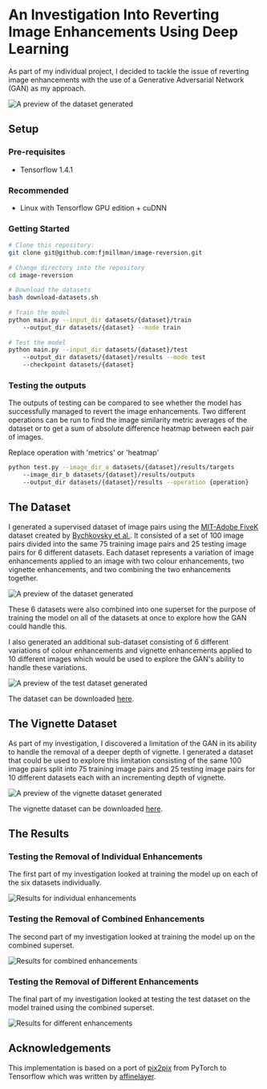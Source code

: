 # An Investigation Into Reverting Image Enhancements Using Deep Learning

As part of my individual project, I decided to tackle the issue of reverting image enhancements with the use of a Generative Adversarial Network (GAN) as my approach.

![A preview of the dataset generated](images/example-gan.png)

## Setup
### Pre-requisites
- Tensorflow 1.4.1

### Recommended
- Linux with Tensorflow GPU edition + cuDNN

### Getting Started
```bash
# Clone this repository:
git clone git@github.com:fjmillman/image-reversion.git
 
# Change directory into the repository
cd image-reversion
 
# Download the datasets
bash download-datasets.sh
 
# Train the model
python main.py --input_dir datasets/{dataset}/train
    --output_dir datasets/{dataset} --mode train
 
# Test the model
python main.py --input_dir datasets/{dataset}/test
    --output_dir datasets/{dataset}/results --mode test
    --checkpoint datasets/{dataset}
```

### Testing the outputs
The outputs of testing can be compared to see whether the model has successfully managed to revert the image enhancements. Two different operations can be run to find the image similarity metric averages of the dataset or to get a sum of absolute difference heatmap between each pair of images.

Replace operation with 'metrics' or 'heatmap'
```bash
python test.py --image_dir_a datasets/{dataset}/results/targets
    --image_dir_b datasets/{dataset}/results/outputs
    --output_dir datasets/{dataset}/results --operation {operation}
```

## The Dataset

I generated a supervised dataset of image pairs using the [MIT-Adobe FiveK](https://data.csail.mit.edu/graphics/fivek/) dataset created by [Bychkovsky et al.](http://people.csail.mit.edu/vladb/photoadjust/). It consisted of a set of 100 image pairs divided into the same 75 training image pairs and 25 testing image pairs for 6 different datasets. Each dataset represents a variation of image enhancements applied to an image with two colour enhancements, two vignette enhancements, and two combining the two enhancements together.

![A preview of the dataset generated](images/dataset-preview.png)

These 6 datasets were also combined into one superset for the purpose of training the model on all of the datasets at once to explore how the GAN could handle this.

I also generated an additional sub-dataset consisting of 6 different variations of colour enhancements and vignette enhancements applied to 10 different images which would be used to explore the GAN's ability to handle these variations.

![A preview of the test dataset generated](images/test-dataset-preview.png)

The dataset can be downloaded [here](https://drive.google.com/open?id=1fQGpMnarbwaZD1I-4Af-DYbm2bz8vfQ8).

## The Vignette Dataset

As part of my investigation, I discovered a limitation of the GAN in its ability to handle the removal of a deeper depth of vignette. I generated a dataset that could be used to explore this limitation consisting of the same 100 image pairs split into 75 training image pairs and 25 testing image pairs for 10 different datasets each with an incrementing depth of vignette.

![A preview of the vignette dataset generated](images/vignette-dataset-preview.png)

The vignette dataset can be downloaded [here](https://drive.google.com/open?id=1HyV3JdNVMblKW9AYLe_xDwfZlIREPk7T).

## The Results

### Testing the Removal of Individual Enhancements

The first part of my investigation looked at training the model up on each of the six datasets individually.

![Results for individual enhancements](images/results-u-net.png)

### Testing the Removal of Combined Enhancements

The second part of my investigation looked at training the model up on the combined superset.

![Results for combined enhancements](images/results-u-net-combined.png)

### Testing the Removal of Different Enhancements

The final part of my investigation looked at testing the test dataset on the model trained using the combined superset.

![Results for different enhancements](images/results-u-net-test.png)

## Acknowledgements
This implementation is based on a port of [pix2pix](https://github.com/phillipi/pix2pix) from PyTorch to Tensorflow which was written by [affinelayer](https://github.com/affinelayer/pix2pix-tensorflow). 
